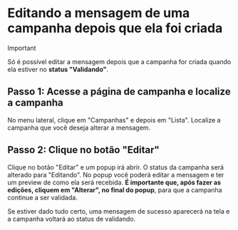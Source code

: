 <script setup>
  import NoteComponent from './components/Note.md';
  import AsideArticle from './components/AsideArticle.vue';
</script>

<div style="margin-bottom: 2rem">
  <NoteComponent/>
</div>

# Editando a mensagem de uma campanha depois que ela foi criada

> [!IMPORTANT]
> Só é possível editar a mensagem depois que a campanha for criada quando ela estiver no **status "Validando"**.

<AsideArticle/>

## Passo 1: Acesse a página de campanha e localize a campanha

No menu lateral, clique em "Campanhas" e depois em "Lista". Localize a campanha que você deseja alterar a mensagem. 

## Passo 2: Clique no botão "Editar"

Clique no botão "Editar" e um popup irá abrir. O status da campanha será alterado para "Editando". No popup você poderá editar a mensagem e ter um preview de como ela será recebida. **É importante que, após fazer as edições, cliquem em "Alterar", no final do popup**, para que a campanha continue a ser validada. 

Se estiver dado tudo certo, uma mensagem de sucesso aparecerá na tela e a campanha voltará ao status de validando. 